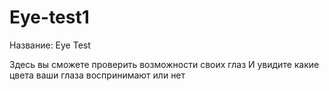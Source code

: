 # Eye-test1
Название: Eye Test 

Здесь вы сможете проверить возможности своих глаз
И увидите какие цвета ваши глаза воспринимают или нет
